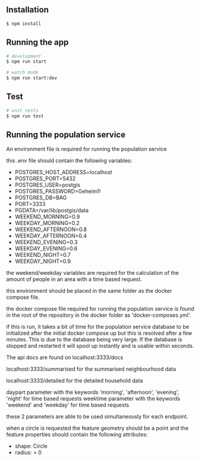 ## Installation

```bash
$ npm install
```

## Running the app

```bash
# development
$ npm run start

# watch mode
$ npm run start:dev
```

## Test

```bash
# unit tests
$ npm run test
```

## Running the population service

An environment file is required for running the population service

this .env file should contain the following variables:

- POSTGRES_HOST_ADDRESS=localhost
- POSTGRES_PORT=5432
- POSTGRES_USER=postgis
- POSTGRES_PASSWORD=Geheim1!
- POSTGRES_DB=BAG
- PORT=3333
- PGDATA=/var/lib/postgis/data
- WEEKEND_MORNING=0.9
- WEEKDAY_MORNING=0.2
- WEEKEND_AFTERNOON=0.8
- WEEKDAY_AFTERNOON=0.4
- WEEKEND_EVENING=0.3
- WEEKDAY_EVENING=0.6
- WEEKEND_NIGHT=0.7
- WEEKDAY_NIGHT=0.9

the weekend/weekday variables are required for the calculation of the amount of people in an area with a time based request.

this environment should be placed in the same folder as the docker compose file.

the docker compose file required for running the population service is found in the root of the repository in the docker folder as 'docker-composes.yml'.

if this is run, it takes a bit of time for the population service database to be initialized after the initial docker compose up but this is resolved after a few minutes. This is due to the database being very large. If the database is stopped and restarted it will spool up instantly and is usable within seconds.

The api docs are found on localhost:3333/docs

localhost:3333/summarised for the summarised neighbourhood data

localhost:3333/detailed for the detailed household data

daypart parameter with the keywords 'morning', 'afternoon', 'evening', 'night' for time based requests
weektime parameter with the keywords 'weekend' and 'weekday' for time based requests

these 2 parameters are able to be used simultaneously for each endpoint.

when a circle is requested the feature geometry should be a point and the feature properties should contain the following attributes:

- shape: Circle
- radius: > 0
